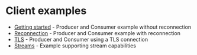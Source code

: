 Client examples
===
 - [Getting started](./getting_started/getting_started.py) - Producer and Consumer example without reconnection
 - [Reconnection](./reconnection/reconnection_example.py) - Producer and Consumer example with reconnection
 - [TLS](./tls/tls_example.py) - Producer and Consumer using a TLS connection
 - [Streams](./streams/example_with_streams.py) - Example supporting stream capabilities